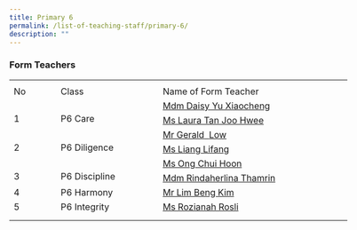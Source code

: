```yaml
---
title: Primary 6
permalink: /list-of-teaching-staff/primary-6/
description: ""
---
```

###  **Form Teachers**
<table style="border-collapse:
 collapse;width:457pt" width="610" cellspacing="0" cellpadding="0" border="0"><colgroup><col style="mso-width-source:userset;mso-width-alt:2742;width:56pt" width="75"> <col style="mso-width-source:userset;mso-width-alt:6582;width:135pt" width="180"> <col style="mso-width-source:userset;mso-width-alt:12982;width:266pt" width="355"></colgroup><tbody><tr style="mso-height-source:userset;height:6.75pt" height="9"><td style="height:6.75pt;width:56pt" width="75" class="xl66" height="9"></td><td style="width:135pt" width="180"></td><td style="width:266pt" width="355"></td></tr><tr style="height:15.75pt" height="21"><td style="height:15.75pt;width:56pt" width="75" class="xl68" height="21">No</td><td style="border-left:none;width:135pt" width="180" class="xl67">Class</td><td style="border-left:none;width:266pt" width="355" class="xl67">Name of Form Teacher</td></tr><tr style="height:15.75pt" height="21"><td style="height:31.5pt;width:56pt" width="75" class="xl69" height="42" rowspan="2">
<br>1</td><td style="width:135pt" width="180" class="xl70" rowspan="2">
<br>P6 Care</td><td style="border-top:none" class="xl72"><a href="mailto:yu_xiaocheng@moe.edu.sg">Mdm Daisy Yu Xiaocheng</a></td></tr><tr style="height:15.75pt" height="21"><td style="height:15.75pt;border-top:none" class="xl72" height="21"><a href="mailto:tan_joo_hwee_laura@moe.edu.sg">Ms Laura Tan Joo Hwee</a></td></tr><tr style="height:15.75pt" height="21"><td style="height:31.5pt;width:56pt" width="75" class="xl69" height="42" rowspan="2">
<br>2</td><td style="width:135pt" width="180" class="xl70" rowspan="2">
<br>P6 Diligence</td><td style="border-top:none" class="xl72"><a href="mailto:gerald_low_hui_yang@moe.edu.sg">Mr Gerald<span style="mso-spacerun:yes">&nbsp; </span>Low</a></td></tr><tr style="height:15.75pt" height="21"><td style="height:15.75pt;border-top:none" class="xl72" height="21"><a href="mailto:liang_lifang@moe.edu.sg">Ms Liang Lifang</a></td></tr><tr style="height:15.75pt" height="21"><td style="height:31.5pt;width:56pt" width="75" class="xl69" height="42" rowspan="2">
<br>3</td><td style="width:135pt" width="180" class="xl70" rowspan="2">
<br>P6 Discipline</td><td style="border-top:none" class="xl72"><a href="mailto:ong_chui_hoon@moe.edu.sg">Ms Ong Chui Hoon</a></td></tr><tr style="height:15.75pt" height="21"><td style="height:15.75pt;border-top:none" class="xl72" height="21"><a href="mailto:rindaherlina_thamrin@moe.edu.sg">Mdm Rindaherlina Thamrin</a></td></tr><tr style="height:15.75pt" height="21"><td style="height:15.75pt;width:56pt" width="75" class="xl69" height="21">4</td><td style="width:135pt" width="180" class="xl70">P6 Harmony</td><td style="border-top:none" class="xl72"><a href="mailto:lim_beng_kim@moe.edu.sg">Mr Lim Beng Kim</a></td></tr><tr style="mso-height-source:userset;height:15.75pt" height="21"><td style="height:15.75pt;width:56pt" width="75" class="xl69" height="21">5</td><td style="width:135pt" width="180" class="xl71">P6 Integrity<span style="mso-spacerun:yes">&nbsp;</span></td><td style="border-top:none;border-left:none" class="xl72"><a href="mailto:rozianah_rosli@moe.edu.sg">Ms Rozianah Rosli</a></td></tr><tr style="mso-height-source:userset;height:7.5pt" height="10"><td style="height:7.5pt" class="xl66" height="10"></td><td></td><td></td></tr></tbody></table>
